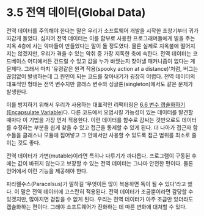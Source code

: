 # 3.5 전역 데이터(Global Data)
전역 데이터를 주의해야 한다는 말은 우리가 소프트웨어 개발을 시작한 초창기부터 귀가 따갑게 들었다. 심지어 전역 데이터는 이를 함부로 사용한 프로그래머들에게 벌을 주는 지옥 4층에 사는 악마들이 만들었다는 말이 돌 정도였다. 물론 실제로 지옥불에 떨어지지는 않겠지만, 우리가 겪을 수 있는 악취 중 가장 지독한 축에 속한다. 전역 데이터는 코드베이스 어디에서든 건드릴 수 있고 값을 누가 바꿨는지 찾아낼 매커니즘이 없다는 게 문제다. 그래서 마치 '유령같은 원격 작용(spooky action at a distance)'처럼, 버그는 끊임없이 발생하는데 그 원인이 되는 코드를 찾아내기가 굉장히 어렵다. 전역 데이터의 대표적인 형태는 전역 변수지만 클래스 변수와 싱글톤(singleton)에서도 같은 문제가 발생한다.

이를 방지하기 위해서 우리가 사용하는 대표적인 리팩터링은 [6.6 변수 캡슐화하기(Encapsulate Variable)](https://github.com/wonder13662/refactoring-v2/blob/writing/chapter06/6-6.md)다. 다른 코드에서 오염시킬 가능성이 있는 데이터를 발견할 때마다 이 기법을 가장 먼저 적용한다. 이런 데이터를 함수로 감싸는 것만으로도 데이터를 수정하는 부분을 쉽게 찾을 수 있고 접근을 통제할 수 있게 된다. 더 나아가 접근자 함수들을 클래스나 모듈에 집어넣고 그 안에서만 사용할 수 있도록 접근 범위를 최소로 줄이는 것도 좋다.

전역 데이터가 가변(mutable)이라면 특히나 다루기가 까다롭다. 프로그램이 구동된 후에는 값이 바뀌지 않는다고 보장할 수 있는 전역 데이터는 그나마 안전한 편이다. 물론 언어에서 이런 기능을 제공해야 한다.

파라켈수스(Paracelsus)가 말하길 '무엇이든 많이 복용하면 독이 될 수 있다'라고 했다. 이 말은 전역 데이터에 고스란히 적용된다. 전역 데이터가 조금뿐이라면 감당할 수 있겠지만, 많아지면 걷잡을 수 없게 된다. 우리는 전역 데이터가 아주 조금만 있더라도 캡슐화하는 편이다. 그래야 소프트웨어가 진화하는 데 따른 변화에 대처할 수 있다.